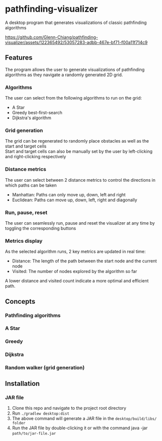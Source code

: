 # pathfinding-visualizer
A desktop program that generates visualizations of classic pathfinding algorithms

https://github.com/Glenn-Chiang/pathfinding-visualizer/assets/122365492/53057283-adbb-467e-bf71-f00a11f714c9

## Features
The program allows the user to generate visualizations of pathfinding algorithms as they navigate a randomly generated 2D grid.

### Algorithms
The user can select from the following algorithms to run on the grid:
- A Star
- Greedy best-first-search
- Dijkstra's algorithm

### Grid generation
The grid can be regenerated to randomly place obstacles as well as the start and target cells  
Start and target cells can also be manually set by the user by left-clicking and right-clicking respectively

### Distance metrics
The user can select between 2 distance metrics to control the directions in which paths can be taken
- Manhattan: Paths can only move up, down, left and right
- Euclidean: Paths can move up, down, left, right and diagonally
  
### Run, pause, reset
The user can seamlessly run, pause and reset the visualizer at any time by toggling the corresponding buttons

### Metrics display
As the selected algorithm runs, 2 key metrics are updated in real time:
- Distance: The length of the path between the start node and the current node
- Visited: The number of nodes explored by the algorithm so far

A lower distance and visited count indicate a more optimal and efficient path.

## Concepts
### Pathfinding algorithms
### A Star
### Greedy
### Dijkstra
### Random walker (grid generation)

## Installation
### JAR file
1. Clone this repo and navigate to the project root directory
2. Run `./gradlew desktop:dist`
3. The above command will generate a JAR file in the `desktop/build/libs/ folder`
4. Run the JAR file by double-clicking it or with the command java -jar `path/to/jar-file.jar`
